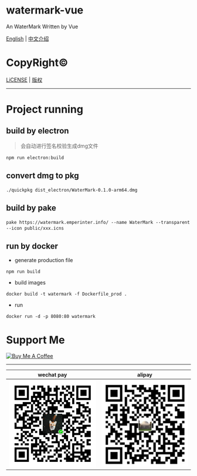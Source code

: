 # watermark-vue

An WaterMark Written by Vue

[English](README.md) | [中文介绍](READEME_cn.md)

# CopyRight©️

[LiCENSE](LICENSE.md) | [版权](LICENSE_cn.md)

----

# Project running

## build by electron

> 会自动进行签名校验生成dmg文件

```shell
npm run electron:build
```

## convert dmg to pkg

```shell
./quickpkg dist_electron/WaterMark-0.1.0-arm64.dmg
```

## build by pake

```shell
pake https://watermark.emperinter.info/ --name WaterMark --transparent --icon public/xxx.icns
```

## run by docker

- generate production file

```shell
npm run build
```

- build images

```shell
docker build -t watermark -f Dockerfile_prod .
```

- run

```shell
docker run -d -p 8080:80 watermark
```

# Support Me

<a href="https://www.buymeacoffee.com/emperinter" target="_blank"><img src="https://bmc-cdn.nyc3.digitaloceanspaces.com/BMC-button-images/custom_images/orange_img.png" alt="Buy Me A Coffee" style="height: auto !important;width: auto !important;" ></a>

---

|wechat pay |alipay|
|:---:|:---:|
|![](src/assets/wx.png)|![](src/assets/zfb.jpg)|